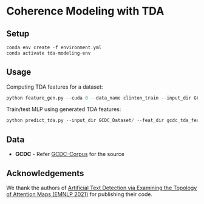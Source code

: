 # Coherence Modeling with TDA

## Setup

```py
conda env create -f environment.yml
conda activate tda-modeling-env
```

## Usage

Computing TDA features for a dataset:

```py
python feature_gen.py --cuda 0 --data_name clinton_train --input_dir GCDC_Dataset/ --output_dir gcdc_tda_features --batch_size 100
```

Train/test MLP using generated TDA features:

```py
python predict_tda.py --input_dir GCDC_Dataset/ --feat_dir gcdc_tda_features/  --domain clinton
```

## Data

- **GCDC** - Refer [GCDC-Corpus](https://github.com/aylai/GCDC-corpus) for the source

## Acknowledgements

We thank the authors of [Artificial Text Detection via Examining the Topology of Attention Maps (EMNLP 2021)](https://github.com/danchern97/tda4atd) for publishing their code. 
